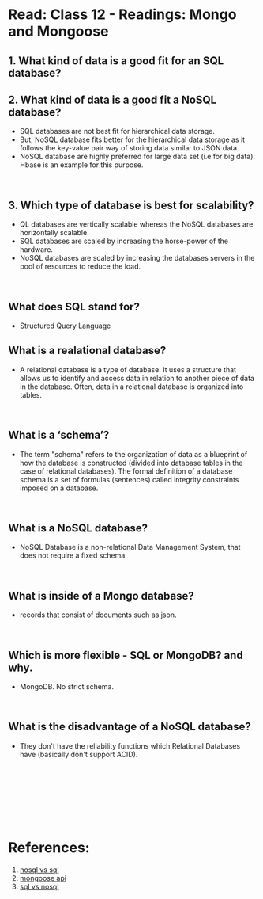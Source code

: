 #  Read: Class 12 - Readings: Mongo and Mongoose



## 1. What kind of data is a good fit for an SQL database?
## 2. What kind of data is a good fit a NoSQL database?

-  SQL databases are not best fit for hierarchical data storage.
 - But, NoSQL database fits better for the hierarchical data storage as it follows the key-value pair way of storing data similar to JSON data.
 - NoSQL database are highly preferred for large data set (i.e for big data). Hbase is an example for this purpose.

<p>&nbsp;</p>

 ## 3. Which type of database is best for scalability?

- QL databases are vertically scalable whereas the NoSQL databases are horizontally scalable. 
- SQL databases are scaled by increasing the horse-power of the hardware. 
- NoSQL databases are scaled by increasing the databases servers in the pool of resources to reduce the load.

<p>&nbsp;</p>

## What does SQL stand for?
- Structured Query Language

## What is a realational database?
- A relational database is a type of database. It uses a structure that allows us to identify and access data in relation to another piece of data in the database. Often, data in a relational database is organized into tables.
<p>&nbsp;</p>



## What is a ‘schema’?
- The term "schema" refers to the organization of data as a blueprint of how the database is constructed (divided into database tables in the case of relational databases). The formal definition of a database schema is a set of formulas (sentences) called integrity constraints imposed on a database.
<p>&nbsp;</p>



## What is a NoSQL database?
- NoSQL Database is a non-relational Data Management System, that does not require a fixed schema.
<p>&nbsp;</p>




## What is inside of a Mongo database? 
- records that consist of documents such as json.
<p>&nbsp;</p>



## Which is more flexible - SQL or MongoDB? and why.
- MongoDB. No strict schema.
<p>&nbsp;</p>


## What is the disadvantage of a NoSQL database?
- They don't have the reliability functions which Relational Databases have (basically don't support ACID).


<p>&nbsp;</p>
<p>&nbsp;</p>
<p>&nbsp;</p>
<p>&nbsp;</p>


# References:
1. [nosql vs sql](https://www.thegeekstuff.com/2014/01/sql-vs-nosql-db/?utm_source=tuicool)
2. [mongoose api](https://mongoosejs.com/docs/api.html#Model)
3. [sql vs nosql](https://www.youtube.com/watch?v=ZS_kXvOeQ5Y)